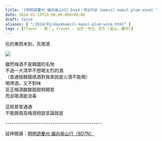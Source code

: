 ```yaml
---
title: '[明明遊慶州 偏向釜山行] Day4：매실마을（maesil maeul plum wine）'
date: 2014-01-15T13:00:00.000+08:00
draft: false
aliases: [ "/2014/01/day4maesil-maeul-plum-wine.html" ]
tags : [flavor - 飲！, travel - 남한・부산、경주 (釜山、慶州)]
---
```


吃的東西未到，先喝酒  

[![](https://2.bp.blogspot.com/-RUJZAOpqys4/XCyjFdO5uHI/AAAAAAAADsU/FMnNOJ5UXyQBkG5sd29yceI8AKoSxXYmACLcBGAs/s640/59.jpg)](https://2.bp.blogspot.com/-RUJZAOpqys4/XCyjFdO5uHI/AAAAAAAADsU/FMnNOJ5UXyQBkG5sd29yceI8AKoSxXYmACLcBGAs/s1600/59.jpg)

雖然梅酒不是韓國的名物  
不過一大清早不想喝太烈的酒  
（普通版韓國燒酒對我來說是火酒不能喝）  
喝啤酒，又不對味  
反正梅酒酸酸甜甜夠開胃  
而且喝酒能消毒  
  
這枝普普通通  
不能跟南高梅酒相提並論就是  
  
\-----------------------------------------------  
  
延伸閱讀：[明明遊慶州 偏向釜山行（8D7N）](http://www.hidie.net/2014/01/8d7n.html)